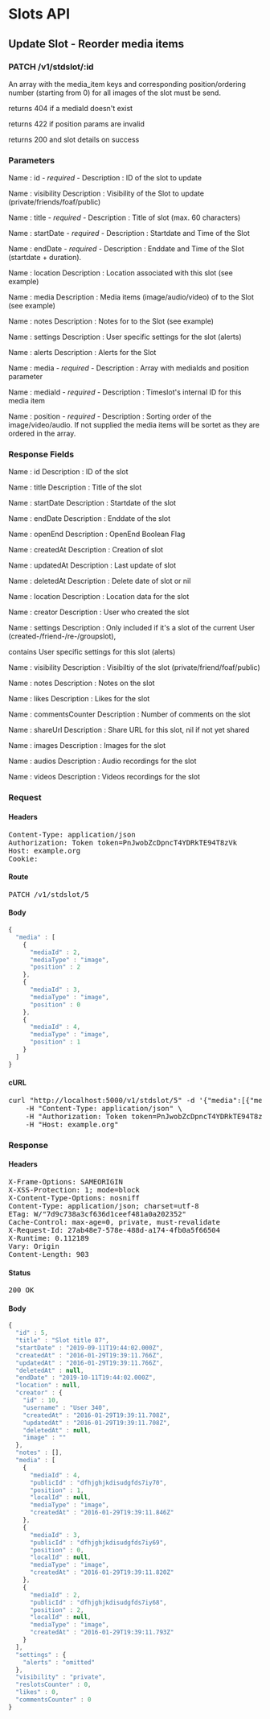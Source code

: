 # Slots API

## Update Slot - Reorder media items

### PATCH /v1/stdslot/:id

An array with the media_item keys and corresponding position/ordering number (starting from 0) for all images of the slot must be send.

returns 404 if a mediaId doesn&#39;t exist

returns 422 if position params are invalid

returns 200 and slot details on success

### Parameters

Name : id *- required -*
Description : ID of the slot to update

Name : visibility
Description : Visibility of the Slot to update (private/friends/foaf/public)

Name : title *- required -*
Description : Title of slot (max. 60 characters)

Name : startDate *- required -*
Description : Startdate and Time of the Slot

Name : endDate *- required -*
Description : Enddate and Time of the Slot (startdate + duration).

Name : location
Description : Location associated with this slot (see example)

Name : media
Description : Media items (image/audio/video) of to the Slot (see example)

Name : notes
Description : Notes for to the Slot (see example)

Name : settings
Description : User specific settings for the slot (alerts)

Name : alerts
Description : Alerts for the Slot

Name : media *- required -*
Description : Array with mediaIds and position parameter

Name : mediaId *- required -*
Description : Timeslot&#39;s internal ID for this media item

Name : position *- required -*
Description : Sorting order of the image/video/audio. If not supplied the media items will be sortet as they are ordered in the array.


### Response Fields

Name : id
Description : ID of the slot

Name : title
Description : Title of the slot

Name : startDate
Description : Startdate of the slot

Name : endDate
Description : Enddate of the slot

Name : openEnd
Description : OpenEnd Boolean Flag

Name : createdAt
Description : Creation of slot

Name : updatedAt
Description : Last update of slot

Name : deletedAt
Description : Delete date of slot or nil

Name : location
Description : Location data for the slot

Name : creator
Description : User who created the slot

Name : settings
Description : Only included if it&#39;s a slot of the current User (created-/friend-/re-/groupslot),

contains User specific settings for this slot (alerts)

Name : visibility
Description : Visibiltiy of the slot (private/friend/foaf/public)

Name : notes
Description : Notes on the slot

Name : likes
Description : Likes for the slot

Name : commentsCounter
Description : Number of comments on the slot

Name : shareUrl
Description : Share URL for this slot, nil if not yet shared

Name : images
Description : Images for the slot

Name : audios
Description : Audio recordings for the slot

Name : videos
Description : Videos recordings for the slot

### Request

#### Headers

<pre>Content-Type: application/json
Authorization: Token token=PnJwobZcDpncT4YDRkTE94T8zVk
Host: example.org
Cookie: </pre>

#### Route

<pre>PATCH /v1/stdslot/5</pre>

#### Body
```javascript
{
  "media" : [
    {
      "mediaId" : 2,
      "mediaType" : "image",
      "position" : 2
    },
    {
      "mediaId" : 3,
      "mediaType" : "image",
      "position" : 0
    },
    {
      "mediaId" : 4,
      "mediaType" : "image",
      "position" : 1
    }
  ]
}
```


#### cURL

<pre class="request">curl &quot;http://localhost:5000/v1/stdslot/5&quot; -d &#39;{&quot;media&quot;:[{&quot;mediaId&quot;:2,&quot;mediaType&quot;:&quot;image&quot;,&quot;position&quot;:2},{&quot;mediaId&quot;:3,&quot;mediaType&quot;:&quot;image&quot;,&quot;position&quot;:0},{&quot;mediaId&quot;:4,&quot;mediaType&quot;:&quot;image&quot;,&quot;position&quot;:1}]}&#39; -X PATCH \
	-H &quot;Content-Type: application/json&quot; \
	-H &quot;Authorization: Token token=PnJwobZcDpncT4YDRkTE94T8zVk&quot; \
	-H &quot;Host: example.org&quot;</pre>

### Response

#### Headers

<pre>X-Frame-Options: SAMEORIGIN
X-XSS-Protection: 1; mode=block
X-Content-Type-Options: nosniff
Content-Type: application/json; charset=utf-8
ETag: W/&quot;7d9c738a3cf636d1ceef481a0a202352&quot;
Cache-Control: max-age=0, private, must-revalidate
X-Request-Id: 27ab48e7-578e-488d-a174-4fb0a5f66504
X-Runtime: 0.112189
Vary: Origin
Content-Length: 903</pre>

#### Status

<pre>200 OK</pre>

#### Body

```javascript
{
  "id" : 5,
  "title" : "Slot title 87",
  "startDate" : "2019-09-11T19:44:02.000Z",
  "createdAt" : "2016-01-29T19:39:11.766Z",
  "updatedAt" : "2016-01-29T19:39:11.766Z",
  "deletedAt" : null,
  "endDate" : "2019-10-11T19:44:02.000Z",
  "location" : null,
  "creator" : {
    "id" : 10,
    "username" : "User 340",
    "createdAt" : "2016-01-29T19:39:11.708Z",
    "updatedAt" : "2016-01-29T19:39:11.708Z",
    "deletedAt" : null,
    "image" : ""
  },
  "notes" : [],
  "media" : [
    {
      "mediaId" : 4,
      "publicId" : "dfhjghjkdisudgfds7iy70",
      "position" : 1,
      "localId" : null,
      "mediaType" : "image",
      "createdAt" : "2016-01-29T19:39:11.846Z"
    },
    {
      "mediaId" : 3,
      "publicId" : "dfhjghjkdisudgfds7iy69",
      "position" : 0,
      "localId" : null,
      "mediaType" : "image",
      "createdAt" : "2016-01-29T19:39:11.820Z"
    },
    {
      "mediaId" : 2,
      "publicId" : "dfhjghjkdisudgfds7iy68",
      "position" : 2,
      "localId" : null,
      "mediaType" : "image",
      "createdAt" : "2016-01-29T19:39:11.793Z"
    }
  ],
  "settings" : {
    "alerts" : "omitted"
  },
  "visibility" : "private",
  "reslotsCounter" : 0,
  "likes" : 0,
  "commentsCounter" : 0
}
```
